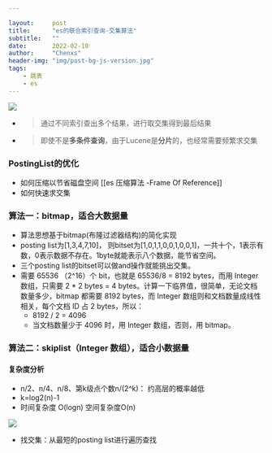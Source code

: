 ```yaml
---

layout:     post
title:      "es的联合索引查询-交集算法"
subtitle:   ""
date:       2022-02-10
author:     "Chenxs"
header-img: "img/post-bg-js-version.jpg"
tags:
    - 跳表
    - es
---
```


![](http://static.chenxs.com/img/fix-dir/2022/02/18/17-43-14-5a95a7f7f60157ba5c6c12d5d4938ea7-20220218174313-9bbae5.png)

- >通过不同索引查出多个结果，进行取交集得到最后结果
- > 即使不是**多条件查询**，由于Lucene是**分片**的，也经常需要频繁求交集


### PostingList的优化
- 如何压缩以节省磁盘空间 [[es 压缩算法 -Frame Of Reference]]
- 如何快速求交集


### 算法一：bitmap，适合大数据量
-   算法思想基于bitmap(布隆过滤器结构)的简化实现
-   posting list为[1,3,4,7,10]， 则bitset为[1,0,1,1,0,0,1,0,0,1]，一共十个，1表示有数，0表示数据不存在。1byte就能表示八个数据，能节省空间。
-   三个posting list的bitset可以做and操作就能挑出交集。
- 需要 65536 （2^16）个 bit，也就是 65536/8 = 8192 bytes，而用 Integer 数组，只需要 2 * 2 bytes = 4 bytes。计算一下临界值，很简单，无论文档数量多少，bitmap 都需要 8192 bytes，而 Integer 数组则和文档数量成线性相关，每个文档 ID 占 2 bytes，所以：
	- 8192 / 2 = 4096
	- 当文档数量少于 4096 时，用 Integer 数组，否则，用 bitmap。

### 算法二：skiplist（Integer 数组），适合小数据量
#### 复杂度分析
- n/2、n/4、n/8、第k级点个数n/(2^k)： 约高层的概率越低
- k=log2(n)-1
- 时间复杂度 O(logn) 空间复杂度O(n)

![](http://static.chenxs.com/img/fix-dir/2022/02/19/16-44-27-c448411c7548421d482d8086a0821cba-20220219164427-4203aa.png)

- 找交集：从最短的posting list进行遍历查找